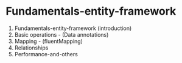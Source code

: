 # Fundamentals-entity-framework

1. Fundamentals-entity-framework (introduction)
2. Basic operations - (Data annotations)
3. Mapping - (fluentMapping)
4. Relationships
5. Performance-and-others
